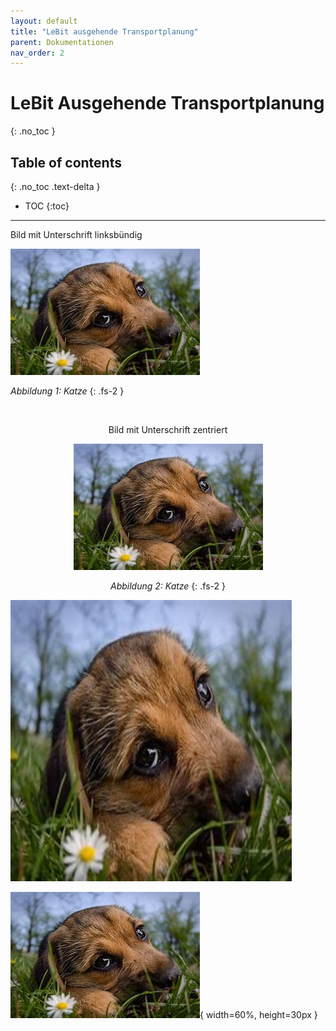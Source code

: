 ```yaml
---
layout: default
title: "LeBit ausgehende Transportplanung"
parent: Dokumentationen
nav_order: 2
---
```


# LeBit Ausgehende Transportplanung
 
{: .no_toc }

## Table of contents
{: .no_toc .text-delta }

- TOC
{:toc}

--- 

Bild mit Unterschrift linksbündig


![](../../assets/images/Transportplanung/Hund.jpg)

*Abbildung 1: Katze*
{: .fs-2 }

<br>

<center>

Bild mit Unterschrift zentriert



![](../../assets/images/Transportplanung/Hund.jpg)

*Abbildung 2: Katze*
{: .fs-2 }

</center>

<img src="../../assets/images/Transportplanung/Hund.jpg" alt="Hund" title="Hund" height="450" width="450"/>

![Hund](../../assets/images/Transportplanung/Hund.jpg){ width=60%, height=30px }
